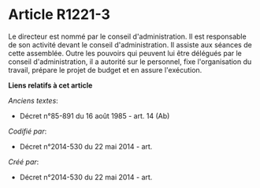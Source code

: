 # Article R1221-3

Le directeur est nommé par le conseil d'administration. Il est responsable de son activité devant le conseil
d'administration. Il assiste aux séances de cette assemblée. Outre les pouvoirs qui peuvent lui être délégués par le conseil
d'administration, il a autorité sur le personnel, fixe l'organisation du travail, prépare le projet de budget et en assure
l'exécution.

**Liens relatifs à cet article**

_Anciens textes_:

  - Décret n°85-891 du 16 août 1985 - art. 14 (Ab)

_Codifié par_:

  - Décret n°2014-530 du 22 mai 2014 - art.

_Créé par_:

  - Décret n°2014-530 du 22 mai 2014 - art.
